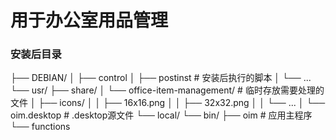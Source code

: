 # 用于办公室用品管理
### 安装后目录
├── DEBIAN/
│   ├── control
│   ├── postinst  # 安装后执行的脚本
│   └── ...
└── usr/
    ├── share/
    │   └── office-item-management/  # 临时存放需要处理的文件
    │       ├── icons/
    │       │   ├── 16x16.png
    │       │   ├── 32x32.png
    │       │   └── ...
    │       └── oim.desktop  # .desktop源文件
    └── local/
        └── bin/
            ├── oim  # 应用主程序
            └── functions
